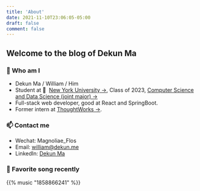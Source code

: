 ```yaml
---
title: 'About'
date: 2021-11-10T23:06:05-05:00
draft: false
comment: false
---
```


## Welcome to the blog of **Dekun Ma**

### 🙋‍ Who am I

-   Dekun Ma / William / Him
-   Student at 🏫 &nbsp;[New York University →](https://nyu.edu), Class of 2023, [Computer Science and Data Science (joint major) →](https://cs.nyu.edu/home/undergrad/major_programs.html)
-   Full-stack web developer, good at React and SpringBoot.
-   Former intern at [ThoughtWorks →](https://www.thoughtworks.com/).

### 📫 Contact me

-   Wechat: Magnoliae_Flos
-   Email: william@dekun.me
-   LinkedIn: [Dekun Ma](https://www.linkedin.com/in/dekunma)

### 🎵 Favorite song recently

{{% music "1858866241" %}}
